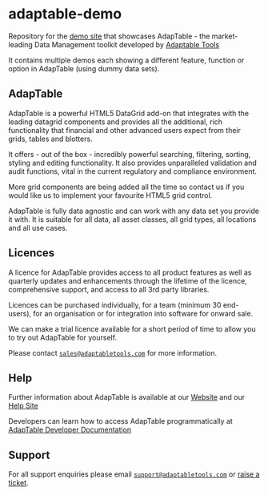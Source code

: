 # adaptable-demo

Repository for the [demo site](https://demo.adaptableblotter.com) that showcases AdapTable - the market-leading Data Management toolkit developed by [Adaptable Tools](www.adaptabletools.com)

It contains multiple demos each showing a different feature, function or option in AdapTable (using dummy data sets).

## AdapTable

AdapTable is a powerful HTML5 DataGrid add-on that integrates with the leading datagrid components and provides all the additional, rich functionality that financial and other advanced users expect from their grids, tables and blotters.

It offers - out of the box - incredibly powerful searching, filtering, sorting, styling and editing functionality. It also provides unparalleled validation and audit functions, vital in the current regulatory and compliance environment.

More grid components are being added all the time so contact us if you would like us to implement your favourite HTML5 grid control.

AdapTable is fully data agnostic and can work with any data set you provide it with. It is suitable for all data, all asset classes, all grid types, all locations and all use cases.

## Licences

A licence for AdapTable provides access to all product features as well as quarterly updates and enhancements through the lifetime of the licence, comprehensive support, and access to all 3rd party libraries.

Licences can be purchased individually, for a team (minimum 30 end-users), for an organisation or for integration into software for onward sale.

We can make a trial licence available for a short period of time to allow you to try out AdapTable for yourself.

Please contact [`sales@adaptabletools.com`](mailto:sales@adaptabletools.com) for more information.

## Help

Further information about AdapTable is available at our [Website](www.adaptabletools.com) and our [Help Site](https://adaptabletools.zendesk.com/hc/en-us)

Developers can learn how to access AdapTable programmatically at [AdapTable Developer Documentation](https://api.adaptableblotter.com) 

## Support

For all support enquiries please email [`support@adaptabletools.com`](mailto:support@adaptabletools.com) or [raise a ticket](https://adaptabletools.zendesk.com/hc/en-us/requests/new).
